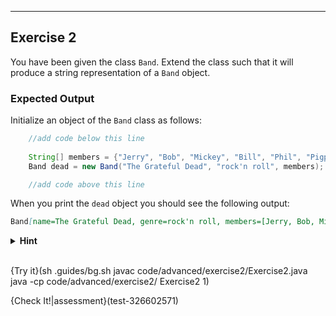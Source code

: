 ----------

## Exercise 2

You have been given the class `Band`. Extend the class such that it will produce a string representation of a `Band` object.

### Expected Output
Initialize an object of the `Band` class as follows: 

```java
    //add code below this line
    
    String[] members = {"Jerry", "Bob", "Mickey", "Bill", "Phil", "Pigpen"};
    Band dead = new Band("The Grateful Dead", "rock'n roll", members);

    //add code above this line
```

When you print the `dead` object you should see the following output:

```markdown
Band[name=The Grateful Dead, genre=rock'n roll, members=[Jerry, Bob, Mickey, Bill, Phil, Pigpen]]
```

<details>
  <summary><strong>Hint</strong></summary>
  Use the <code>Array.toString()</code> method to convert the <code>members</code> attribute into a string that shows the value of each element.
</details><br>

{Try it}(sh .guides/bg.sh javac code/advanced/exercise2/Exercise2.java java -cp code/advanced/exercise2/ Exercise2 1)

{Check It!|assessment}(test-326602571)
